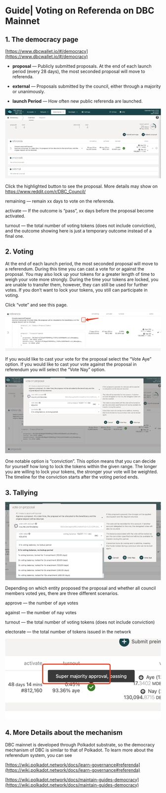 # Guide| Voting on Referenda on DBC Mainnet

## 1. The democracy page

[https://www.dbcwallet.io/#/democracy](https://www.dbcwallet.io/#/democracy)

- **proposal** — Publicly submitted proposals. At the end of each launch period (every 28 days), the most seconded proposal will move to referenda.

- **external** — Proposals submitted by the council, either through a majority or unanimously.

- **launch Period** — How often new public referenda are launched.

![](./assets/voting-referenda.assets/1.png)

Click the highlighted button to see the proposal. More details may show on https://www.reddit.com/r/DBC_Council/

remaining — remain xx days to vote on the referenda.

activate — If the outcome is “pass”, xx days before the proposal become activated.

turnout — the total number of voting tokens (does not include conviction), and the outcome showing here is just a temporary outcome instead of a final one.

## 2. Voting

At the end of each launch period, the most seconded proposal will move to a referendum. During this time you can cast a vote for or against the proposal. You may also lock up your tokens for a greater length of time to weigh your vote more strongly. During the time your tokens are locked, you are unable to transfer them, however, they can still be used for further votes. If you don’t want to lock your tokens, you still can participate in voting.

Click “vote” and see this page.

![](./assets/voting-referenda.assets/2.png)

If you would like to cast your vote for the proposal select the “Vote Aye” option. If you would like to cast your vote against the proposal in referendum you will select the “Vote Nay” option.

![](./assets/voting-referenda.assets/3.png)

One notable option is “conviction”. This option means that you can decide for yourself how long to lock the tokens within the given range. The longer you are willing to lock your tokens, the stronger your vote will be weighted. The timeline for the conviction starts after the voting period ends.

## 3. Tallying

![](./assets/voting-referenda.assets/4.png)

Depending on which entity proposed the proposal and whether all council members voted yes, there are three different scenarios.

approve — the number of aye votes

against — the number of nay votes

turnout — the total number of voting tokens (does not include conviction)

electorate — the total number of tokens issued in the network

![](./assets/voting-referenda.assets/5.png)

## 4. More Details about the mechanism

DBC mainnet is developed through Polkadot substrate, so the democracy mechanism of DBC is similar to that of Polkadot. To learn more about the referendum system, you can see

[https://wiki.polkadot.network/docs/learn-governance#referenda](https://wiki.polkadot.network/docs/learn-governance#referenda)

[https://wiki.polkadot.network/docs/maintain-guides-democracy](https://wiki.polkadot.network/docs/maintain-guides-democracy)
